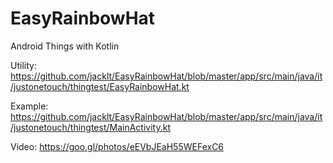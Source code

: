 # EasyRainbowHat
Android Things with Kotlin

Utility:
https://github.com/jacklt/EasyRainbowHat/blob/master/app/src/main/java/it/justonetouch/thingtest/EasyRainbowHat.kt

Example:
https://github.com/jacklt/EasyRainbowHat/blob/master/app/src/main/java/it/justonetouch/thingtest/MainActivity.kt

Video:
https://goo.gl/photos/eEVbJEaH55WEFexC6

